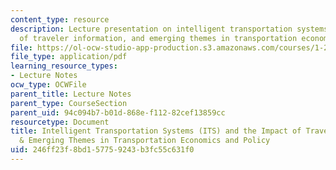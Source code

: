 ```yaml
---
content_type: resource
description: Lecture presentation on intelligent transportation systems, the impact
  of traveler information, and emerging themes in transportation economics and policy.
file: https://ol-ocw-studio-app-production.s3.amazonaws.com/courses/1-201j-transportation-systems-analysis-demand-and-economics-fall-2008/246ff23f8bd157759243b3fc55c631f0_MIT1_201JF08_lec26.pdf
file_type: application/pdf
learning_resource_types:
- Lecture Notes
ocw_type: OCWFile
parent_title: Lecture Notes
parent_type: CourseSection
parent_uid: 94c094b7-b01d-868e-f112-82cef13859cc
resourcetype: Document
title: Intelligent Transportation Systems (ITS) and the Impact of Traveler Information
  & Emerging Themes in Transportation Economics and Policy
uid: 246ff23f-8bd1-5775-9243-b3fc55c631f0
---
```

